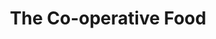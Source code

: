 ---
title: "The Co-operative Food"
url: /bristol/the-co-operative-food-broomhill-road/
shop: supermarket
---